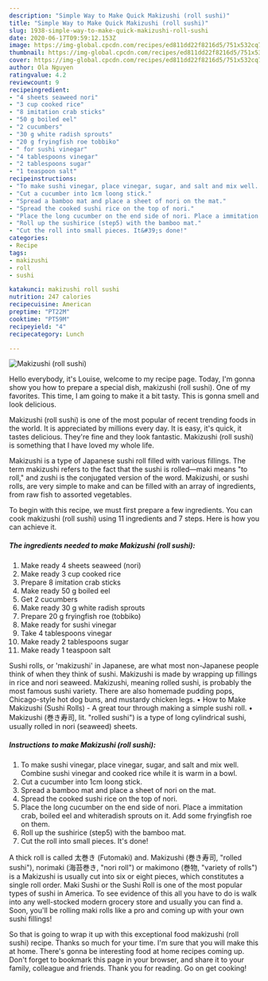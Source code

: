 ```yaml
---
description: "Simple Way to Make Quick Makizushi (roll sushi)"
title: "Simple Way to Make Quick Makizushi (roll sushi)"
slug: 1938-simple-way-to-make-quick-makizushi-roll-sushi
date: 2020-06-17T09:59:12.153Z
image: https://img-global.cpcdn.com/recipes/ed811dd22f8216d5/751x532cq70/makizushi-roll-sushi-recipe-main-photo.jpg
thumbnail: https://img-global.cpcdn.com/recipes/ed811dd22f8216d5/751x532cq70/makizushi-roll-sushi-recipe-main-photo.jpg
cover: https://img-global.cpcdn.com/recipes/ed811dd22f8216d5/751x532cq70/makizushi-roll-sushi-recipe-main-photo.jpg
author: Ola Nguyen
ratingvalue: 4.2
reviewcount: 9
recipeingredient:
- "4 sheets seaweed nori"
- "3 cup cooked rice"
- "8 imitation crab sticks"
- "50 g boiled eel"
- "2 cucumbers"
- "30 g white radish sprouts"
- "20 g fryingfish roe tobbiko"
- " for sushi vinegar"
- "4 tablespoons vinegar"
- "2 tablespoons sugar"
- "1 teaspoon salt"
recipeinstructions:
- "To make sushi vinegar, place vinegar, sugar, and salt and mix well. Combine sushi vinegar and cooked rice while it is warm in a bowl."
- "Cut a cucumber into 1cm loong stick."
- "Spread a bamboo mat and place a sheet of nori on the mat."
- "Spread the cooked sushi rice on the top of nori."
- "Place the long cucumber on the end side of nori. Place a immitation crab, boiled eel and whiteradish sprouts on it. Add some fryingfish roe on them."
- "Roll up the sushirice (step5) with the bamboo mat."
- "Cut the roll into small pieces. It&#39;s done!"
categories:
- Recipe
tags:
- makizushi
- roll
- sushi

katakunci: makizushi roll sushi 
nutrition: 247 calories
recipecuisine: American
preptime: "PT22M"
cooktime: "PT59M"
recipeyield: "4"
recipecategory: Lunch

---
```



![Makizushi (roll sushi)](https://img-global.cpcdn.com/recipes/ed811dd22f8216d5/751x532cq70/makizushi-roll-sushi-recipe-main-photo.jpg)

Hello everybody, it's Louise, welcome to my recipe page. Today, I'm gonna show you how to prepare a special dish, makizushi (roll sushi). One of my favorites. This time, I am going to make it a bit tasty. This is gonna smell and look delicious.

Makizushi (roll sushi) is one of the most popular of recent trending foods in the world. It is appreciated by millions every day. It is easy, it's quick, it tastes delicious. They're fine and they look fantastic. Makizushi (roll sushi) is something that I have loved my whole life.

Makizushi is a type of Japanese sushi roll filled with various fillings. The term makizushi refers to the fact that the sushi is rolled—maki means &#34;to roll,&#34; and zushi is the conjugated version of the word. Makizushi, or sushi rolls, are very simple to make and can be filled with an array of ingredients, from raw fish to assorted vegetables.


To begin with this recipe, we must first prepare a few ingredients. You can cook makizushi (roll sushi) using 11 ingredients and 7 steps. Here is how you can achieve it.

<!--inarticleads1-->

##### The ingredients needed to make Makizushi (roll sushi):

1. Make ready 4 sheets seaweed (nori)
1. Make ready 3 cup cooked rice
1. Prepare 8 imitation crab sticks
1. Make ready 50 g boiled eel
1. Get 2 cucumbers
1. Make ready 30 g white radish sprouts
1. Prepare 20 g fryingfish roe (tobbiko)
1. Make ready  for sushi vinegar
1. Take 4 tablespoons vinegar
1. Make ready 2 tablespoons sugar
1. Make ready 1 teaspoon salt


Sushi rolls, or &#39;makizushi&#39; in Japanese, are what most non-Japanese people think of when they think of sushi. Makizushi is made by wrapping up fillings in rice and nori seaweed. Makizushi, meaning rolled sushi, is probably the most famous sushi variety. There are also homemade pudding pops, Chicago-style hot dog buns, and mustardy chicken legs. • How to Make Makizushi (Sushi Rolls) - A great tour through making a simple sushi roll. • Makizushi (巻き寿司, lit. &#34;rolled sushi&#34;) is a type of long cylindrical sushi, usually rolled in nori (seaweed) sheets. 

<!--inarticleads2-->

##### Instructions to make Makizushi (roll sushi):

1. To make sushi vinegar, place vinegar, sugar, and salt and mix well. Combine sushi vinegar and cooked rice while it is warm in a bowl.
1. Cut a cucumber into 1cm loong stick.
1. Spread a bamboo mat and place a sheet of nori on the mat.
1. Spread the cooked sushi rice on the top of nori.
1. Place the long cucumber on the end side of nori. Place a immitation crab, boiled eel and whiteradish sprouts on it. Add some fryingfish roe on them.
1. Roll up the sushirice (step5) with the bamboo mat.
1. Cut the roll into small pieces. It&#39;s done!


A thick roll is called 太巻き (Futomaki) and. Makizushi (巻き寿司, &#34;rolled sushi&#34;), norimaki (海苔巻き, &#34;nori roll&#34;) or makimono (巻物, &#34;variety of rolls&#34;) is a Makizushi is usually cut into six or eight pieces, which constitutes a single roll order. Maki Sushi or the Sushi Roll is one of the most popular types of sushi in America. To see evidence of this all you have to do is walk into any well-stocked modern grocery store and usually you can find a. Soon, you&#39;ll be rolling maki rolls like a pro and coming up with your own sushi fillings! 

So that is going to wrap it up with this exceptional food makizushi (roll sushi) recipe. Thanks so much for your time. I'm sure that you will make this at home. There's gonna be interesting food at home recipes coming up. Don't forget to bookmark this page in your browser, and share it to your family, colleague and friends. Thank you for reading. Go on get cooking!
